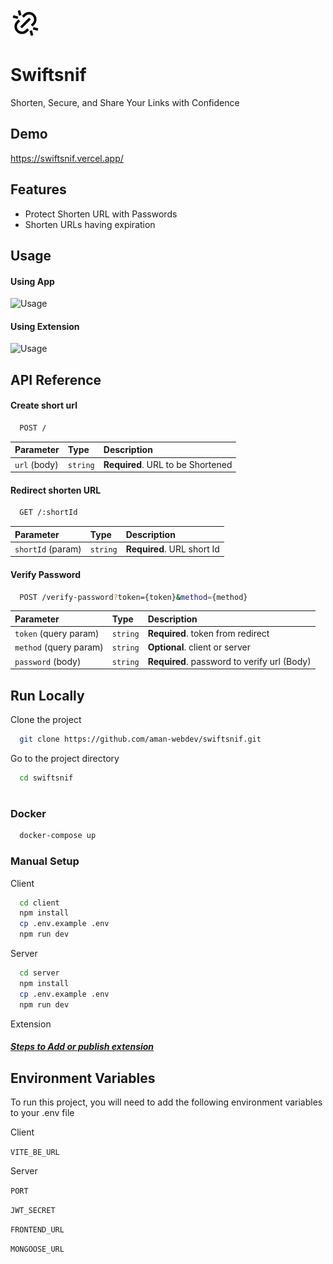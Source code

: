 
![Logo](https://github.com/aman-webdev/swiftsnif/blob/main/extension/img/48x48.png?raw=true)


# Swiftsnif

Shorten, Secure, and Share Your Links with Confidence


## Demo

https://swiftsnif.vercel.app/




## Features

- Protect Shorten URL with Passwords
- Shorten URLs having expiration



## Usage


#### Using App

![Usage](https://github.com/aman-webdev/swiftsnif/assets/78081991/b43fea02-d635-4b2a-adf7-54f053b0e036)

#### Using Extension

![Usage](https://github.com/aman-webdev/swiftsnif/assets/78081991/0cb8d8ae-d31e-45f3-b584-f36c54774242)
## API Reference

#### Create short url

```bash
  POST /
```

| Parameter | Type     | Description                |
| :-------- | :------- | :------------------------- |
| `url` (body) | `string` | **Required**. URL to be Shortened |

#### Redirect shorten URL

```bash
  GET /:shortId
```

| Parameter | Type     | Description                       |
| :-------- | :------- | :-------------------------------- |
| `shortId` (param)      | `string` | **Required**. URL short Id |


#### Verify Password

```bash
  POST /verify-password?token={token}&method={method}
```

| Parameter | Type     | Description                       |
| :-------- | :------- | :-------------------------------- |
| `token` (query param)     | `string` | **Required**. token from redirect |
 `method` (query param)      | `string` | **Optional**. client or server |
  `password` (body)      | `string` | **Required**. password to verify url (Body) |




## Run Locally


Clone the project

```bash
  git clone https://github.com/aman-webdev/swiftsnif.git
```

Go to the project directory

```bash
  cd swiftsnif
```


#

### Docker

```bash
  docker-compose up 
```

### Manual Setup

Client


```bash
  cd client
  npm install
  cp .env.example .env
  npm run dev
```

Server
```bash
  cd server
  npm install
  cp .env.example .env
  npm run dev
```

Extension

##### [Steps to Add or publish extension](https://support.google.com/chrome/a/answer/2714278?hl=en)
## Environment Variables

To run this project, you will need to add the following environment variables to your .env file

Client

`VITE_BE_URL`

Server

`PORT`

`JWT_SECRET`

`FRONTEND_URL`

`MONGOOSE_URL`

